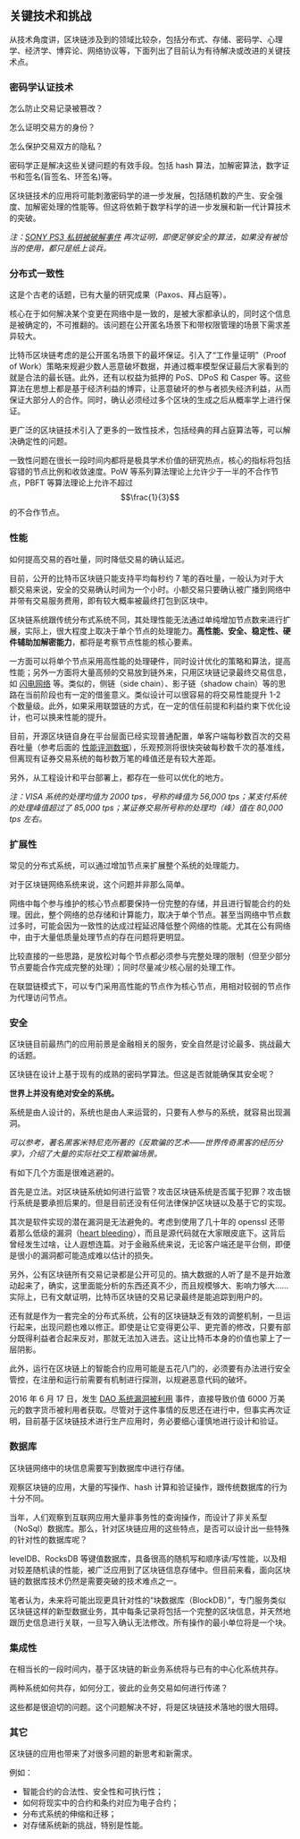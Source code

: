 ## 关键技术和挑战

从技术角度讲，区块链涉及到的领域比较杂，包括分布式、存储、密码学、心理学、经济学、博弈论、网络协议等，下面列出了目前认为有待解决或改进的关键技术点。

### 密码学认证技术

怎么防止交易记录被篡改？

怎么证明交易方的身份？

怎么保护交易双方的隐私？

密码学正是解决这些关键问题的有效手段。包括 hash 算法，加解密算法，数字证书和签名(盲签名、环签名)等。

区块链技术的应用将可能刺激密码学的进一步发展，包括随机数的产生、安全强度、加解密处理的性能等。但这将依赖于数学科学的进一步发展和新一代计算技术的突破。

*注：[SONY PS3 私钥被破解事件](https://groups.google.com/forum/?fromgroups=#!topic/sci.crypt/3isJl28Slrw) 再次证明，即便足够安全的算法，如果没有被恰当的使用，都只是纸上谈兵。*

### 分布式一致性

这是个古老的话题，已有大量的研究成果（Paxos、拜占庭等）。

核心在于如何解决某个变更在网络中是一致的，是被大家都承认的，同时这个信息是被确定的，不可推翻的。该问题在公开匿名场景下和带权限管理的场景下需求差异较大。

比特币区块链考虑的是公开匿名场景下的最坏保证。引入了“工作量证明”（Proof of Work）策略来规避少数人恶意破坏数据，并通过概率模型保证最后大家看到的就是合法的最长链。此外，还有以权益为抵押的 PoS、DPoS 和 Casper 等。这些算法在思想上都是基于经济利益的博弈，让恶意破坏的参与者损失经济利益，从而保证大部分人的合作。同时，确认必须经过多个区块的生成之后从概率学上进行保证。

更广泛的区块链技术引入了更多的一致性技术，包括经典的拜占庭算法等，可以解决确定性的问题。

一致性问题在很长一段时间内都将是极具学术价值的研究热点，核心的指标将包括容错的节点比例和收敛速度。PoW 等系列算法理论上允许少于一半的不合作节点，PBFT 等算法理论上允许不超过 $$\frac{1}{3}$$ 的不合作节点。

### 性能

如何提高交易的吞吐量，同时降低交易的确认延迟。

目前，公开的比特币区块链只能支持平均每秒约 7 笔的吞吐量，一般认为对于大额交易来说，安全的交易确认时间为一个小时。小额交易只要确认被广播到网络中并带有交易服务费用，即有较大概率被最终打包到区块中。

区块链系统跟传统分布式系统不同，其处理性能无法通过单纯增加节点数来进行扩展，实际上，很大程度上取决于单个节点的处理能力。**高性能、安全、稳定性、硬件辅助加解密能力**，都将是考察节点性能的核心要素。

一方面可以将单个节点采用高性能的处理硬件，同时设计优化的策略和算法，提高性能；另外一方面将大量高频的交易放到链外来，只用区块链记录最终交易信息，如 [闪电网络](https://lightning.network/lightning-network-paper.pdf) 等。类似的，侧链（side chain）、影子链（shadow chain）等的思路在当前阶段也有一定的借鉴意义。类似设计可以很容易的将交易性能提升 1-2 个数量级。此外，如果采用联盟链的方式，在一定的信任前提和利益约束下优化设计，也可以换来性能的提升。

目前，开源区块链自身在平台层面已经实现普通配置，单客户端每秒数百次的交易吞吐量（参考后面的 [性能评测数据](https://github.com/yeasy/blockchain_guide/blob/master/hyperledger)），乐观预测将很快突破每秒数千次的基准线，但离现有证券交易系统的每秒数万笔的峰值还是有较大差距。

另外，从工程设计和平台部署上，都存在一些可以优化的地方。

*注：VISA 系统的处理均值为 2000 tps，号称的峰值为 56,000 tps；某支付系统的处理峰值超过了 85,000 tps；某证券交易所号称的处理均（峰）值在 80,000 tps 左右。*

### 扩展性

常见的分布式系统，可以通过增加节点来扩展整个系统的处理能力。

对于区块链网络系统来说，这个问题并非那么简单。

网络中每个参与维护的核心节点都要保持一份完整的存储，并且进行智能合约的处理。因此，整个网络的总存储和计算能力，取决于单个节点。甚至当网络中节点数过多时，可能会因为一致性的达成过程延迟降低整个网络的性能。尤其在公有网络中，由于大量低质量处理节点的存在问题将更明显。

比较直接的一些思路，是放松对每个节点都必须参与完整处理的限制（但至少部分节点要能合作完成完整的处理）；同时尽量减少核心层的处理工作。

在联盟链模式下，可以专门采用高性能的节点作为核心节点，用相对较弱的节点作为代理访问节点。

### 安全

区块链目前最热门的应用前景是金融相关的服务，安全自然是讨论最多、挑战最大的话题。

区块链在设计上基于现有的成熟的密码学算法。但这是否就能确保其安全呢？

**世界上并没有绝对安全的系统。**

系统是由人设计的，系统也是由人来运营的，只要有人参与的系统，就容易出现漏洞。

*可以参考，著名黑客米特尼克所著的《反欺骗的艺术——世界传奇黑客的经历分享》，介绍了大量的实际社交工程欺骗场景。*

有如下几个方面是很难逃避的。

首先是立法。对区块链系统如何进行监管？攻击区块链系统是否属于犯罪？攻击银行系统是要承担后果的。但是目前还没有任何法律保护区块链以及基于它的实现。

其次是软件实现的潜在漏洞是无法避免的。考虑到使用了几十年的 openssl 还带着那么低级的漏洞（[heart bleeding](https://heartbleed.com/)），而且是源代码就在大家眼皮底下。这背后曾经发生过啥，让人遐想连篇。对于金融系统来说，无论客户端还是平台侧，即便是很小的漏洞都可能造成难以估计的损失。

另外，公有区块链所有交易记录都是公开可见的。搞大数据的人听了是不是开始激动起来了，确实，这里面能分析的东西还真不少，而且规模够大、影响力够大……实际上，已有文献证明，比特币区块链的交易记录最终是能追踪到用户的。

还有就是作为一套完全的分布式系统，公有的区块链缺乏有效的调整机制，一旦运行起来，出现问题也难以修正。即使是让它变得更公平、更完善的修改，只要有部分既得利益者合起来反对，那就无法加入进去。这让比特币本身的价值也蒙上了一层阴影。

此外，运行在区块链上的智能合约应用可能是五花八门的，必须要有办法进行安全管控，在注册和运行前需要有机制进行探测，以规避恶意代码的破坏。

2016 年 6 月 17 日，发生 [DAO 系统漏洞被利用](https://blog.daohub.org/the-dao-is-under-attack-8d18ca45011b) 事件，直接导致价值 6000 万美元的数字货币被利用者获取。尽管对于这件事情的反思还在进行中，但事实再次证明，目前基于区块链技术进行生产应用时，务必要细心谨慎地进行设计和验证。

### 数据库

区块链网络中的块信息需要写到数据库中进行存储。

观察区块链的应用，大量的写操作、hash 计算和验证操作，跟传统数据库的行为十分不同。

当年，人们观察到互联网应用大量非事务性的查询操作，而设计了非关系型（NoSql）数据库。那么，针对区块链应用的这些特点，是否可以设计出一些特殊的针对性的数据库呢？

levelDB、RocksDB 等键值数据库，具备很高的随机写和顺序读\/写性能，以及相对较差随机读的性能，被广泛应用到了区块链信息存储中。但目前来看，面向区块链的数据库技术仍然是需要突破的技术难点之一。

笔者认为，未来将可能出现更具针对性的“块数据库（BlockDB）”，专门服务类似区块链这样的新型数据业务，其中每条记录将包括一个完整的区块信息，并天然地跟历史信息进行关联，一旦写入确认无法修改。所有操作的最小单位将是一个块。

### 集成性

在相当长的一段时间内，基于区块链的新业务系统将与已有的中心化系统共存。

两种系统如何共存，如何分工，彼此的业务交易如何进行传递？

这些都是很迫切的问题。这个问题解决不好，将是区块链技术落地的很大阻碍。

### 其它

区块链的应用也带来了对很多问题的新思考和新需求。

例如：

* 智能合约的合法性、安全性和可执行性；
* 如何将现实中的合约和条约对应为电子合约；
* 分布式系统的伸缩和迁移；
* 对存储系统新的挑战，特别是性能。
